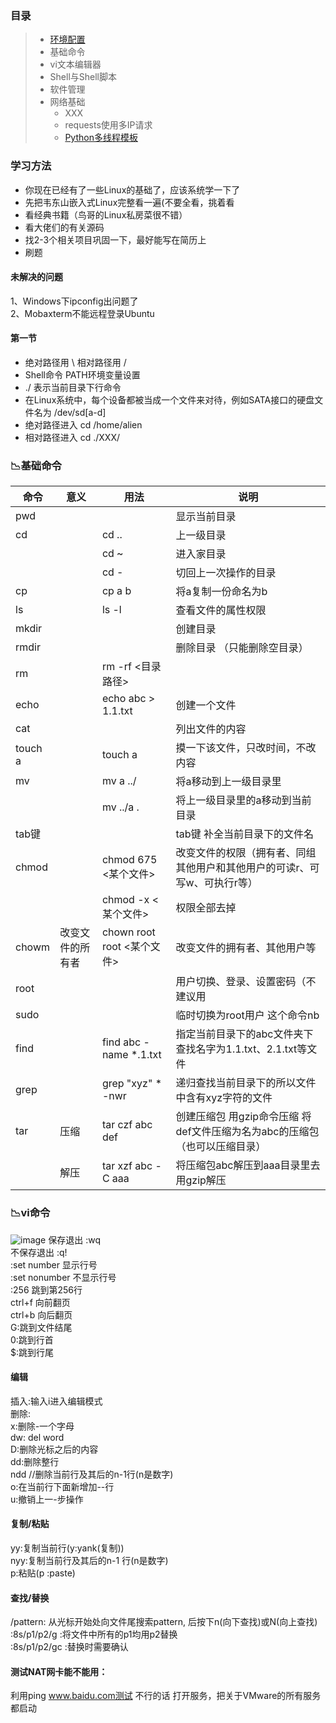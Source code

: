 ### 目录
> * [环境配置](https://py3.io/doc/python/quickstart.html)
> * 基础命令
> * vi文本编辑器
> * Shell与Shell脚本
> * 软件管理
> * 网络基础
>   * XXX
>   * requests使用多IP请求
>   * [Python多线程模板](code/MultiThread_Template.py)

### 学习方法
* 你现在已经有了一些Linux的基础了，应该系统学一下了
* 先把韦东山嵌入式Linux完整看一遍(不要全看，挑着看  
* 看经典书籍（鸟哥的Linux私房菜很不错）
* 看大佬们的有关源码   
* 找2-3个相关项目巩固一下，最好能写在简历上 
* 刷题   

#### 未解决的问题
1、Windows下ipconfig出问题了  
2、Mobaxterm不能远程登录Ubuntu  


#### 第一节
* 绝对路径用 \   相对路径用 /
* Shell命令  PATH环境变量设置
* ./ 表示当前目录下行命令  
* 在Linux系统中，每个设备都被当成一个文件来对待，例如SATA接口的硬盘文件名为 /dev/sd[a-d]  
* 绝对路径进入 cd /home/alien  
* 相对路径进入 cd ./XXX/  


### 📉基础命令

| 命令   | 意义                |                    用法            | 说明             |
| ------ | ------------------- |--------------------------------   | ---------------- |
| pwd    |                      |                                  |     显示当前目录   | 
| cd      |                     | cd ..                             | 上一级目录        |
|        |                       |cd ~                             |  进入家目录       |
|        |                      | cd -                               |  切回上一次操作的目录    |
| cp      |                     | cp a b                            |  将a复制一份命名为b        |
| ls       |                  | ls -l                               | 查看文件的属性权限             |
| mkdir    |                    |                                   | 创建目录        |
| rmdir   |                       |                                  |删除目录 （只能删除空目录）     |
| rm       |                     |rm -rf <目录路径>                   |         |
|  echo   |                    | echo abc > 1.1.txt                | 创建一个文件     |
| cat       |                    |                                | 列出文件的内容    |
| touch a       |              |touch a                           | 摸一下该文件，只改时间，不改内容    |
| mv   |                          |mv a ../                          |  将a移动到上一级目录里  |
|      |                            |    mv ../a .                   |  将上一级目录里的a移动到当前目录  |
| tab键    |                       |                               |tab键  补全当前目录下的文件名    |
| chmod   |                       |              chmod 675 <某个文件>            | 改变文件的权限（拥有者、同组其他用户和其他用户的可读r、可写w、可执行r等）  |
|     |                            |chmod -x <某个文件>                         |  权限全部去掉    |
|  chowm |改变文件的所有者           |   chown root root <某个文件>              |改变文件的拥有者、其他用户等   |
| root |                             |                            | 用户切换、登录、设置密码（不建议用  |
| sudo   |                            |                           | 临时切换为root用户  这个命令nb  |
| find |                             |    find abc -name *.1.txt                        | 指定当前目录下的abc文件夹下查找名字为1.1.txt、2.1.txt等文件 |
| grep   |                            |    grep "xyz" * -nwr             | 递归查找当前目录下的所以文件中含有xyz字符的文件  |
| tar  |   压缩                 |     tar czf abc def              |  创建压缩包 用gzip命令压缩 将def文件压缩为名为abc的压缩包（也可以压缩目录） |
|     |    解压                |     tar xzf abc -C aaa            | 将压缩包abc解压到aaa目录里去 用gzip解压  |

### 📉vi命令
![image](https://github.com/zhaodaer/Notes/assets/141413040/0ef785b2-29ad-425a-b9b7-d1534f6e392d)
保存退出        :wq  
不保存退出       :q!  
:set number   显示行号  
:set nonumber   不显示行号  
:256  跳到第256行  
ctrl+f  向前翻页  
ctrl+b  向后翻页  
G:跳到文件结尾  
0:跳到行首  
$:跳到行尾  

#### 编辑  
插入:输入i进入编辑模式  
删除:  
x:删除-一个字母  
dw: del word  
D:删除光标之后的内容  
dd:删除整行  
ndd //删除当前行及其后的n-1行(n是数字)  
o:在当前行下面新增加--行  
u:撤销上一-步操作  

#### 复制/粘贴  
yy:复制当前行(y:yank(复制))   
nyy:复制当前行及其后的n-1 行(n是数字)  
p:粘贴(p :paste)  

#### 查找/替换  
/pattern: 从光标开始处向文件尾搜索pattern, 后按下n(向下查找)或N(向上查找)  
:8s/p1/p2/g :将文件中所有的p1均用p2替换  
:8s/p1/p2/gc :替换时需要确认  


#### 测试NAT网卡能不能用：
利用ping www.baidu.com测试
不行的话 打开服务，把关于VMware的所有服务都启动



